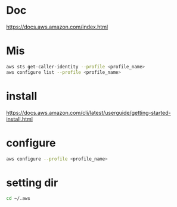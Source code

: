 # Doc
https://docs.aws.amazon.com/index.html

# Mis
```bash
aws sts get-caller-identity --profile <profile_name>
aws configure list --profile <profile_name>
```

# install
https://docs.aws.amazon.com/cli/latest/userguide/getting-started-install.html

# configure
```bash
aws configure --profile <profile_name>
```

# setting dir
```bash
cd ~/.aws
```
